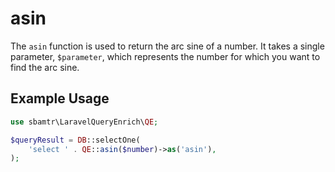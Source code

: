 # asin

The `asin` function is used to return the arc sine of a number. It takes a single parameter, `$parameter`, which
represents the number for which you want to find the arc sine.

## Example Usage

```php
use sbamtr\LaravelQueryEnrich\QE;

$queryResult = DB::selectOne(
    'select ' . QE::asin($number)->as('asin'),
);
```